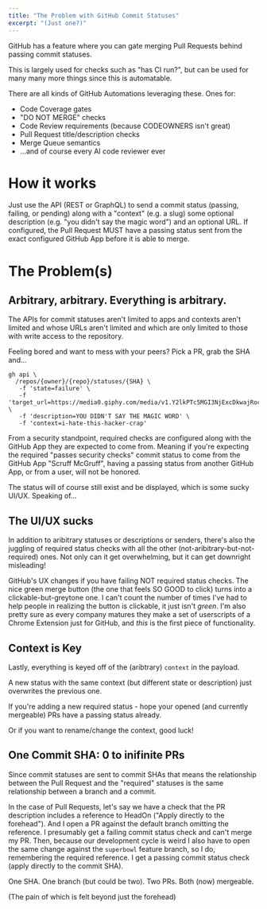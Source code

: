 ```yaml
---
title: "The Problem with GitHub Commit Statuses"
excerpt: "(Just one?)"
---
```


GitHub has a feature where you can gate merging Pull Requests behind passing commit statuses.

This is largely used for checks such as "has CI run?", but can be used for many many more things since this is automatable.

There are all kinds of GitHub Automations leveraging these. Ones for:

- Code Coverage gates
- "DO NOT MERGE" checks
- Code Review requirements (because CODEOWNERS isn't great)
- Pull Request title/description checks
- Merge Queue semantics
- ...and of course every AI code reviewer ever

# How it works

Just use the API (REST or GraphQL) to send a commit status (passing, failing, or pending) along with a "context" (e.g. a slug)
some optional description (e.g. "you didn't say the magic word") and an optional URL.
If configured, the Pull Request MUST have a passing status sent from the exact configured GitHub App 
before it is able to merge.

# The Problem(s)

## Arbitrary, arbitrary. Everything is arbitrary.

The APIs for commit statuses aren't limited to apps and contexts aren't limited and whose URLs aren't limited and which are only
limited to those with write access to the repository.

Feeling bored and want to mess with your peers? Pick a PR, grab the SHA and...

```
gh api \
  /repos/{owner}/{repo}/statuses/{SHA} \
   -f 'state=failure' \
   -f 'target_url=https://media0.giphy.com/media/v1.Y2lkPTc5MGI3NjExcDkwajRocjlpazJ6NXIzbXRlbWg1ZThneml5NzQ4a29sajZkcmZ6MyZlcD12MV9pbnRlcm5hbF9naWZfYnlfaWQmY3Q9Zw/owRSsSHHoVYFa/giphy.gif' \
   -f 'description=YOU DIDN'T SAY THE MAGIC WORD' \
   -f 'context=i-hate-this-hacker-crap'
```

From a security standpoint, required checks are configured along with the GitHub App they are expected to come from.
Meaning if you're expecting the required "passes security checks" commit status to come from the GitHub App "Scruff McGruff",
having a passing status from another GitHub App, or from a user, will not be honored.

The status will of course still exist and be displayed, which is some sucky UI/UX. Speaking of...

## The UI/UX sucks

In addition to aribitrary statuses or descriptions or senders, there's also the juggling of required status checks with all
the other (not-aribitrary-but-not-required) ones. Not only can it get overwhelming, but it can get downright misleading!

GitHub's UX changes if you have failing NOT required status checks. The nice green merge button (the one that feels SO GOOD to click)
turns into a clickable-but-greytone one. I can't count the number of times I've had to help people in realizing the button is clickable,
it just isn't _green_. I'm also pretty sure as every company matures they make a set of userscripts of a Chrome Extension just for GitHub,
and _this_ is the first piece of functionality.

## Context is Key

Lastly, everything is keyed off of the (aribtrary) `context` in the payload.

A new status with the same context (but different state or description) just overwrites the previous one.

If you're adding a new required status - hope your opened (and currently mergeable) PRs have a passing 
status already.

Or if you want to rename/change the context, good luck!

## One Commit SHA: 0 to inifinite PRs

Since commit statuses are sent to commit SHAs that means the relationship between the Pull Request and the "required" statuses
is the same relationship between a branch and a commit.

In the case of Pull Requests, let's say we have a check that the PR description includes a reference to HeadOn ("Apply directly to the forehead").
And I open a PR against the default branch omitting the reference. I presumably get a failing commit status check and can't merge my PR.
Then, because our development cycle is weird I also have to open the same change against the `superbowl` feature branch, so I do, remembering
the required reference. I get a passing commit status check (apply directly to the commit SHA).

One SHA. One branch (but could be two). Two PRs. Both (now) mergeable.

(The pain of which is felt beyond just the forehead)
